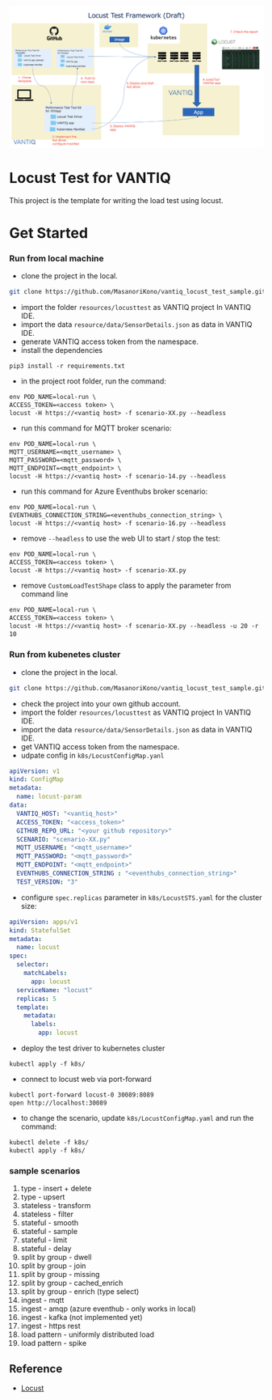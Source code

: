 ![image](./image.png)

# Locust Test for VANTIQ
This project is the template for writing the load test using locust.

# Get Started

### Run from local machine

- clone the project in the local.
```bash
git clone https://github.com/MasanoriKono/vantiq_locust_test_sample.git
```

- import the folder `resources/locusttest` as VANTIQ project In VANTIQ IDE.
- import the data `resource/data/SensorDetails.json` as data in VANTIQ IDE.
- generate VANTIQ access token from the namespace.
- install the dependencies
```shell script
pip3 install -r requirements.txt
```
- in the project root folder, run the command:
```shell script
env POD_NAME=local-run \
ACCESS_TOKEN=<access token> \
locust -H https://<vantiq host> -f scenario-XX.py --headless
```

- run this command for MQTT broker scenario:
```shell script
env POD_NAME=local-run \
MQTT_USERNAME=<mqtt_username> \
MQTT_PASSWORD=<mqtt_password> \
MQTT_ENDPOINT=<mqtt_endpoint> \
locust -H https://<vantiq host> -f scenario-14.py --headless
```

- run this command for Azure Eventhubs broker scenario:
```shell script
env POD_NAME=local-run \
EVENTHUBS_CONNECTION_STRING=<eventhubs_connection_string> \
locust -H https://<vantiq host> -f scenario-16.py --headless
```

- remove `--headless` to use the web UI to start / stop the test:
```shell script
env POD_NAME=local-run \
ACCESS_TOKEN=<access token> \
locust -H https://<vantiq host> -f scenario-XX.py
```

- remove `CustomLoadTestShape` class to apply the parameter from command line
```shell script
env POD_NAME=local-run \
ACCESS_TOKEN=<access token> \
locust -H https://<vantiq host> -f scenario-XX.py --headless -u 20 -r 10
```

### Run from kubenetes cluster

- clone the project in the local.
```bash
git clone https://github.com/MasanoriKono/vantiq_locust_test_sample.git
```
- check the project into your own github account.
- import the folder `resources/locusttest` as VANTIQ project In VANTIQ IDE.
- import the data `resource/data/SensorDetails.json` as data in VANTIQ IDE.
- get VANTIQ access token from the namespace.
- udpate config in `k8s/LocustConfigMap.yanl`
```yaml
apiVersion: v1
kind: ConfigMap
metadata:
  name: locust-param
data:
  VANTIQ_HOST: "<vantiq_host>"
  ACCESS_TOKEN: "<access_token>"
  GITHUB_REPO_URL: "<your github repository>"
  SCENARIO: "scenario-XX.py"
  MQTT_USERNAME: "<mqtt_username>"
  MQTT_PASSWORD: "<mqtt_password>"
  MQTT_ENDPOINT: "<mqtt_endpoint>"
  EVENTHUBS_CONNECTION_STRING : "<eventhubs_connection_string>"
  TEST_VERSION: "3"
```
- configure `spec.replicas` parameter in `k8s/LocustSTS.yaml` for the cluster size:
```yaml
apiVersion: apps/v1
kind: StatefulSet
metadata:
  name: locust
spec:
  selector:
    matchLabels:
      app: locust
  serviceName: "locust"
  replicas: 5
  template:
    metadata:
      labels:
        app: locust
```
- deploy the test driver to kubernetes cluster
```shell script
kubectl apply -f k8s/
```
- connect to locust web via port-forward
```shell script
kubectl port-forward locust-0 30089:8089
open http://localhost:30089
```
- to change the scenario, update `k8s/LocustConfigMap.yaml` and run the command:
```shell script
kubectl delete -f k8s/
kubectl apply -f k8s/
```

### sample scenarios

1. type - insert + delete
1. type - upsert
1. stateless - transform
1. stateless - filter
1. stateful - smooth
1. stateful - sample
1. stateful - limit
1. stateful - delay
1. split by group - dwell
1. split by group - join
1. split by group - missing
1. split by group - cached_enrich
1. split by group - enrich (type select)
1. ingest - mqtt
1. ingest - amqp (azure eventhub - only works in local)
1. ingest - kafka (not implemented yet)
1. ingest - https rest
1. load pattern - uniformly distributed load
1. load pattern - spike


## Reference

- [Locust](https://github.com/locustio/locust)
